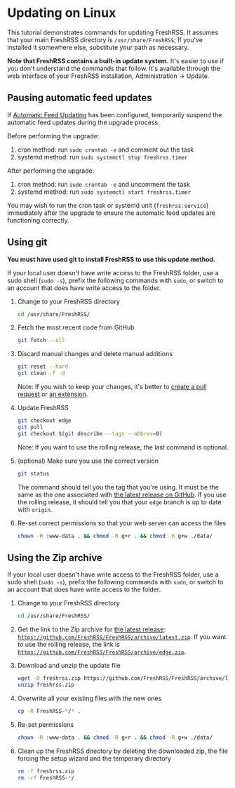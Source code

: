 # Updating on Linux

This tutorial demonstrates commands for updating FreshRSS. It assumes that your main FreshRSS directory is `/usr/share/FreshRSS`; If you've installed it somewhere else, substitute your path as necessary.

**Note that FreshRSS contains a built-in update system.** It's easier to use if you don't understand the commands that follow. It's available through the web interface of your FreshRSS installation, Administration → Update.

## Pausing automatic feed updates

If [Automatic Feed Updating](08_FeedUpdates.md) has been configured, temporarily suspend the automatic feed updates during the upgrade process.

Before performing the upgrade:

1. cron method: run `sudo crontab -e` and comment out the task
2. systemd method: run `sudo systemctl stop freshrss.timer`

After performing the upgrade:

1. cron method: run `sudo crontab -e` and uncomment the task
2. systemd method: run `sudo systemctl start freshrss.timer`

You may wish to run the cron task or systemd unit (`freshrss.service`) immediately after the upgrade to ensure the automatic feed updates are functioning correctly.

## Using git

**You must have used git to install FreshRSS to use this update method.**

If your local user doesn't have write access to the FreshRSS folder, use a sudo shell (`sudo -s`), prefix the following commands with `sudo`, or switch to an account that does have write access to the folder.

1. Change to your FreshRSS directory
	```sh
	cd /usr/share/FreshRSS/
	```

2. Fetch the most recent code from GitHub
	```sh
	git fetch --all
	```

3. Discard manual changes and delete manual additions
	```sh
	git reset --hard
	git clean -f -d
	```

	Note: If you wish to keep your changes, it's better to [create a pull request](https://github.com/FreshRSS/FreshRSS/compare) or [an extension](../developers/03_Backend/05_Extensions.md).

4. Update FreshRSS
	```sh
	git checkout edge
	git pull
	git checkout $(git describe --tags --abbrev=0)
	```

	Note: If you want to use the rolling release, the last command is optional.

5. (optional) Make sure you use the correct version
	```sh
	git status
	```

	The command should tell you the tag that you're using. It must be the same as the one associated with [the latest release on GitHub](https://github.com/FreshRSS/FreshRSS/releases/latest). If you use the rolling release, it should tell you that your `edge` branch is up to date with `origin`.

6. Re-set correct permissions so that your web server can access the files
	```sh
	chown -R :www-data . && chmod -R g+r . && chmod -R g+w ./data/
	```

## Using the Zip archive

If your local user doesn't have write access to the FreshRSS folder, use a sudo shell (`sudo -s`), prefix the following commands with `sudo`, or switch to an account that does have write access to the folder.

1. Change to your FreshRSS directory
	```sh
	cd /usr/share/FreshRSS/
	```

2. Get the link to the Zip archive for [the latest release](https://github.com/FreshRSS/FreshRSS/releases/latest): [`https://github.com/FreshRSS/FreshRSS/archive/latest.zip`](https://github.com/FreshRSS/FreshRSS/archive/latest.zip). If you want to use the rolling release, the link is [`https://github.com/FreshRSS/FreshRSS/archive/edge.zip`](https://github.com/FreshRSS/FreshRSS/archive/edge.zip).

3. Download and unzip the update file
	```sh
	wget -O freshrss.zip https://github.com/FreshRSS/FreshRSS/archive/latest.zip
	unzip freshrss.zip
	```

4. Overwrite all your existing files with the new ones
	```sh
	cp -R FreshRSS-*/* .
	```

5. Re-set permissions
	```sh
	chown -R :www-data . && chmod -R g+r . && chmod -R g+w ./data/
	```

6. Clean up the FreshRSS directory by deleting the downloaded zip, the file forcing the setup wizard and the temporary directory
	```sh
	rm -f freshrss.zip
	rm -rf FreshRSS-*/
	```
